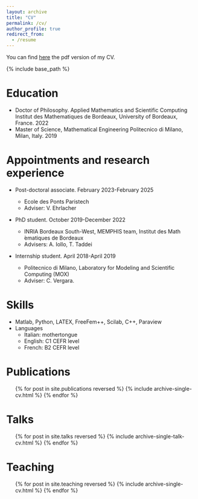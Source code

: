 ```yaml
---
layout: archive
title: "CV"
permalink: /cv/
author_profile: true
redirect_from:
  - /resume
---
```

You can find [here](../files/autoCV.pdf) the pdf version of my CV.

{% include base_path %}

Education
======
* Doctor of Philosophy.
Applied Mathematics and Scientific Computing\
Institut des Mathematiques de Bordeaux, University of Bordeaux, France. 2022
* Master of Science, Mathematical Engineering Politecnico di Milano, Milan, Italy. 2019

Appointments and research experience
======
* Post-doctoral associate. February 2023-February 2025
  * Ecole des Ponts Paristech
  * Adviser: V. Ehrlacher

* PhD student. October 2019-December 2022
  * INRIA Bordeaux South-West, MEMPHIS team, Institut des Math ́ematiques de Bordeaux
  * Advisers: A. Iollo, T. Taddei

* Internship student. April 2018-April 2019
  * Politecnico di Milano, Laboratory for Modeling and Scientific Computing (MOX)
  * Adviser: C. Vergara.
  
Skills
======
* Matlab, Python, LATEX, FreeFem++, Scilab, C++, Paraview
* Languages
  * Italian: mothertongue
  * English: C1 CEFR level
  * French: B2 CEFR level

Publications
======
  <ul>{% for post in site.publications reversed %}
    {% include archive-single-cv.html %}
  {% endfor %}</ul>
  
Talks
======
  <ul>{% for post in site.talks reversed %}
    {% include archive-single-talk-cv.html  %}
  {% endfor %}</ul>
  
Teaching
======
  <ul>{% for post in site.teaching reversed %}
    {% include archive-single-cv.html %}
  {% endfor %}</ul>
  
